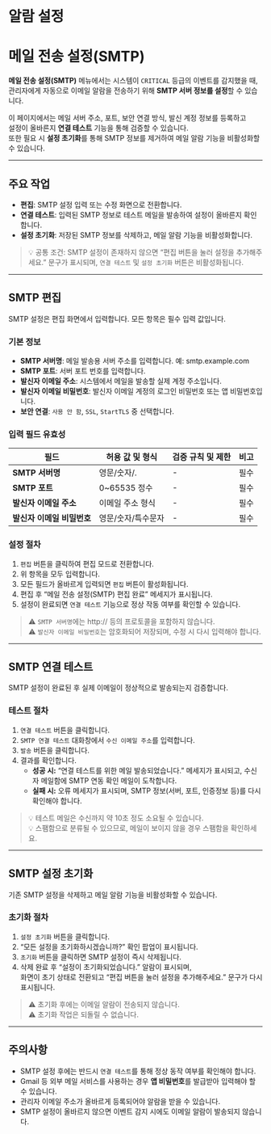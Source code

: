 # 알람 설정

# 메일 전송 설정(SMTP)


**메일 전송 설정(SMTP)** 메뉴에서는 시스템이 `CRITICAL` 등급의 이벤트를 감지했을 때,  
관리자에게 자동으로 이메일 알람을 전송하기 위해 **SMTP 서버 정보를 설정**할 수 있습니다.  

이 페이지에서는 메일 서버 주소, 포트, 보안 연결 방식, 발신 계정 정보를 등록하고  
설정이 올바른지 **연결 테스트** 기능을 통해 검증할 수 있습니다.  
또한 필요 시 **설정 초기화**를 통해 SMTP 정보를 제거하여 메일 알람 기능을 비활성화할 수 있습니다.

---

## 주요 작업
* **편집**: SMTP 설정 입력 또는 수정 화면으로 전환합니다. 
* **연결 테스트**: 입력된 SMTP 정보로 테스트 메일을 발송하여 설정이 올바른지 확인합니다.
* **설정 초기화**: 저장된 SMTP 정보를 삭제하고, 메일 알람 기능을 비활성화합니다.



> 💡 공통 조건: SMTP 설정이 존재하지 않으면 “편집 버튼을 눌러 설정을 추가해주세요.” 문구가 표시되며, `연결 테스트` 및 `설정 초기화` 버튼은 비활성화됩니다.

---

## SMTP 편집

SMTP 설정은 편집 화면에서 입력합니다. 모든 항목은 필수 입력 값입니다.

### 기본 정보
- **SMTP 서버명**: 메일 발송용 서버 주소를 입력합니다. 예: smtp.example.com 
- **SMTP 포트**: 서버 포트 번호를 입력합니다.
- **발신자 이메일 주소**: 시스템에서 메일을 발송할 실제 계정 주소입니다.
- **발신자 이메일 비밀번호**: 발신자 이메일 계정의 로그인 비밀번호 또는 앱 비밀번호입니다.
- **보안 연결**: `사용 안 함`, `SSL`, `StartTLS` 중 선택합니다.

### 입력 필드 유효성
| 필드 | 허용 값 및 형식 | 검증 규칙 및 제한 | 비고 |
|------|------|------|------|
| **SMTP 서버명** | 영문/숫자/. | - |  필수 |
| **SMTP 포트** | 0~65535 정수 | - | 필수 |
| **발신자 이메일 주소** | 이메일 주소 형식 | - | 필수 |
| **발신자 이메일 비밀번호** | 영문/숫자/특수문자 | - | 필수 |



### 설정 절차
1. `편집` 버튼을 클릭하여 편집 모드로 전환합니다.  
2. 위 항목을 모두 입력합니다.  
3. 모든 필드가 올바르게 입력되면 `편집` 버튼이 활성화됩니다.  
4. 편집 후 “메일 전송 설정(SMTP) 편집 완료” 메세지가 표시됩니다.  
5. 설정이 완료되면 `연결 테스트` 기능으로 정상 작동 여부를 확인할 수 있습니다.

> ⚠️ `SMTP 서버명`에는 http:// 등의 프로토콜을 포함하지 않습니다.  
> ⚠️ `발신자 이메일 비밀번호`는 암호화되어 저장되며, 수정 시 다시 입력해야 합니다.

---

## SMTP 연결 테스트

SMTP 설정이 완료된 후 실제 이메일이 정상적으로 발송되는지 검증합니다.

### 테스트 절차
1. `연결 테스트` 버튼을 클릭합니다.  
2. `SMTP 연결 테스트` 대화창에서 `수신 이메일 주소`를 입력합니다.  
3. `발송` 버튼을 클릭합니다.  
4. 결과를 확인합니다.  
   - **성공 시:** “연결 테스트를 위한 메일 발송되었습니다.” 메세지가 표시되고, 수신자 메일함에 SMTP 연동 확인 메일이 도착합니다.  
   - **실패 시:** 오류 메세지가 표시되며, SMTP 정보(서버, 포트, 인증정보 등)를 다시 확인해야 합니다.  

> 💡 테스트 메일은 수신까지 약 10초 정도 소요될 수 있습니다.  
> 💡 스팸함으로 분류될 수 있으므로, 메일이 보이지 않을 경우 스팸함을 확인하세요.


---

## SMTP 설정 초기화

기존 SMTP 설정을 삭제하고 메일 알람 기능을 비활성화할 수 있습니다.

### 초기화 절차
1. `설정 초기화` 버튼을 클릭합니다.  
2. “모든 설정을 초기화하시겠습니까?” 확인 팝업이 표시됩니다.  
3. `초기화` 버튼을 클릭하면 SMTP 설정이 즉시 삭제됩니다.  
4. 삭제 완료 후 “설정이 초기화되었습니다.” 알람이 표시되며,  
   화면이 초기 상태로 전환되고 “편집 버튼을 눌러 설정을 추가해주세요.” 문구가 다시 표시됩니다.

> ⚠️ 초기화 후에는 이메일 알람이 전송되지 않습니다.  
> ⚠️ 초기화 작업은 되돌릴 수 없습니다.

---

## 주의사항
- SMTP 설정 후에는 반드시 `연결 테스트`를 통해 정상 동작 여부를 확인해야 합니다.  
- Gmail 등 외부 메일 서비스를 사용하는 경우 **앱 비밀번호**를 발급받아 입력해야 할 수 있습니다.  
- 관리자 이메일 주소가 올바르게 등록되어야 알람을 받을 수 있습니다.  
- SMTP 설정이 올바르지 않으면 이벤트 감지 시에도 이메일 알람이 발송되지 않습니다.
